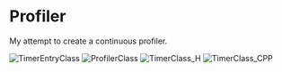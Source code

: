 # Profiler
My attempt to create a continuous profiler.

![TimerEntryClass](https://github.com/Hakurunai/Profiler/assets/167714064/f3d219b6-feb3-4bf7-a6d4-f76df51777ca)
![ProfilerClass](https://github.com/Hakurunai/Profiler/assets/167714064/cf8f144a-b657-42ea-ba8a-5ced6c5cb35e)
![TimerClass_H](https://github.com/Hakurunai/Profiler/assets/167714064/0b683f1c-7669-4ca6-8bca-42364e9988f1)
![TimerClass_CPP](https://github.com/Hakurunai/Profiler/assets/167714064/e3a6f297-5c1a-46a6-8fad-10cbc24c6f77)
